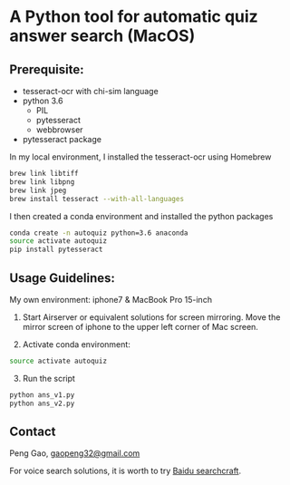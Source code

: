 # A Python tool for automatic quiz answer search (MacOS)


## Prerequisite:

* tesseract-ocr with chi-sim language
* python 3.6
	* PIL
	* pytesseract
	* webbrowser
* pytesseract package

In my local environment, I installed the tesseract-ocr using Homebrew

```bash
brew link libtiff
brew link libpng
brew link jpeg
brew install tesseract --with-all-languages
```

I then created a conda environment and installed the python packages

```bash
conda create -n autoquiz python=3.6 anaconda
source activate autoquiz
pip install pytesseract
```


## Usage Guidelines:

My own environment: iphone7 & MacBook Pro 15-inch

1. Start Airserver or equivalent solutions for screen mirroring. Move the mirror screen of iphone to the upper left corner of Mac screen.

2. Activate conda environment: 

```bash
source activate autoquiz
```

3. Run the script
	
```bash
python ans_v1.py
python ans_v2.py
```


## Contact
Peng Gao, <gaopeng32@gmail.com>

For voice search solutions, it is worth to try [Baidu searchcraft](http://secr.baidu.com/).